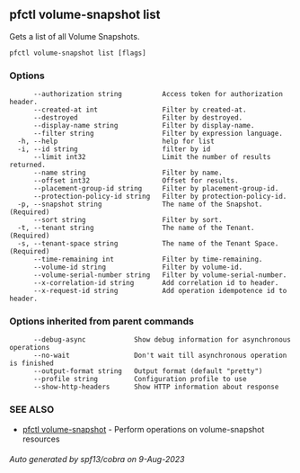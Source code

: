 ## pfctl volume-snapshot list

Gets a list of all Volume Snapshots.

```
pfctl volume-snapshot list [flags]
```

### Options

```
      --authorization string          Access token for authorization header.
      --created-at int                Filter by created-at.
      --destroyed                     Filter by destroyed.
      --display-name string           Filter by display-name.
      --filter string                 Filter by expression language.
  -h, --help                          help for list
  -i, --id string                     filter by id
      --limit int32                   Limit the number of results returned.
      --name string                   Filter by name.
      --offset int32                  Offset for results.
      --placement-group-id string     Filter by placement-group-id.
      --protection-policy-id string   Filter by protection-policy-id.
  -p, --snapshot string               The name of the Snapshot. (Required)
      --sort string                   Filter by sort.
  -t, --tenant string                 The name of the Tenant. (Required)
  -s, --tenant-space string           The name of the Tenant Space. (Required)
      --time-remaining int            Filter by time-remaining.
      --volume-id string              Filter by volume-id.
      --volume-serial-number string   Filter by volume-serial-number.
      --x-correlation-id string       Add correlation id to header.
      --x-request-id string           Add operation idempotence id to header.
```

### Options inherited from parent commands

```
      --debug-async            Show debug information for asynchronous operations
      --no-wait                Don't wait till asynchronous operation is finished
      --output-format string   Output format (default "pretty")
      --profile string         Configuration profile to use
      --show-http-headers      Show HTTP information about response
```

### SEE ALSO

* [pfctl volume-snapshot](pfctl_volume-snapshot.md)	 - Perform operations on volume-snapshot resources

###### Auto generated by spf13/cobra on 9-Aug-2023
